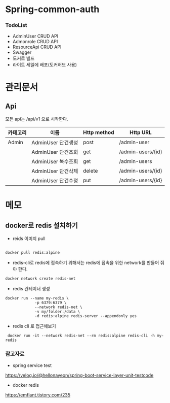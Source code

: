 # Spring-common-auth

### TodoList

- AdminUser CRUD API
- Admonrole CRUD API
- ResourceApi CRUD API
- Swagger
- 도커로 빌드
- 라이트 세일에 배포(도커허브 사용)

# 관리문서

## Api

모든 api는 /api/v1 으로 시작한다.


| 카테고리 | 이름               | Http method | Http URL          |
| -------- | ------------------ | ----------- | ----------------- |
| Admin    | AdminUser 단건생성 | post        | /admin-user       |
|          | AdminUser 단건조회 | get         | /admin-users/{id} |
|          | AdminUser 복수조회 | get         | /admin-users      |
|          | AdminUser 단건삭제 | delete      | /admin-users/{id} |
|          | AdminUser 단건수정 | put         | /admin-users/{id} |

# 메모

## docker로 redis 설치하기

- reids 이미지 pull

```shell

docker pull redis:alpine
```

- redis-cli로 redis에 접속하기 위해서는 redis에 접속을 위한 network를 만들어 줘야 한다.

```shell
docker network create redis-net
```

- redis 컨테이너 생성

```shell
docker run --name my-redis \
             -p 6379:6379 \
             --network redis-net \
             -v my/folder:/data \
             -d redis:alpine redis-server --appendonly yes
```

- redis cli 로 접근해보기

```shell
 docker run -it --network redis-net --rm redis:alpine redis-cli -h my-redis
```




### 참고자료

- spring service test

https://velog.io/@hellonayeon/spring-boot-service-layer-unit-testcode

- docker redis

https://emflant.tistory.com/235
